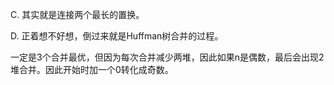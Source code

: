 C. 其实就是连接两个最长的置换。

D. 正着想不好想，倒过来就是Huffman树合并的过程。

   一定是3个合并最优，但因为每次合并减少两堆，因此如果n是偶数，最后会出现2堆合并。因此开始时加一个0转化成奇数。

